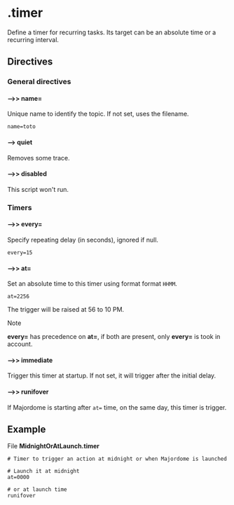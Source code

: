 # .timer
Define a timer for recurring tasks.
Its target can be an absolute time or a recurring interval. 

## Directives
### General directives
#### -->> name=
Unique name to identify the topic. If not set, uses the filename.
```
name=toto
```
#### --> quiet
Removes some trace.

#### -->> disabled
This script won't run.

### Timers
#### -->> every=
Specify repeating delay (in seconds), ignored if null.
```
every=15
```
#### -->> at=
Set an absolute time to this timer using format format `HHMM`.
```
at=2256
```
The trigger will be raised at 56 to 10 PM.

> [!NOTE]
> **every=** has precedence on **at=**, if both are present, only **every=** is took in account.

#### -->> immediate
Trigger this timer at startup. If not set, it will trigger after the initial delay.

#### -->> runifover
If Majordome is starting after `at=` time, on the same day, this timer is trigger.

## Example
File **MidnightOrAtLaunch.timer**
```
# Timer to trigger an action at midnight or when Majordome is launched

# Launch it at midnight
at=0000

# or at launch time
runifover
```
